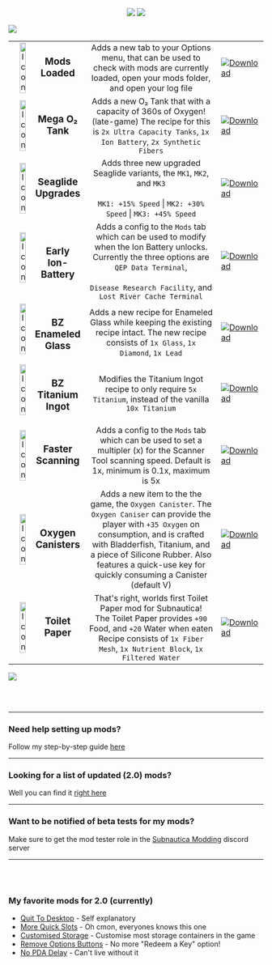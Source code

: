 <p align="center">
  <img src="https://i.imgur.com/vA2ZnNR.png">
  <img src="https://i.imgur.com/UyA4TuS.png">
</p>

![](https://i.imgur.com/EAZJLdy.png)




<table>
    </>
    </>
    </>
    </>
    </>
    </>
    <tr>
        <td width="30%" align="center">
            <img align="left"  alt="Icon" width="30%" src="https://i.imgur.com/QH64Zsj.png">
            <h3>Mods Loaded</h3>
        </td>
        <td align="center">
            Adds a new tab to your Options menu, that can be used to check with mods are currently loaded, open your mods folder, and open your log file
        </td>
        <td width="10%">
            <a href="https://github.com/RamuneNeptune/SubnauticaMods/releases/download/Main/ModsLoaded.zip">
            <img alt="Download" src="https://i.imgur.com/145Q0Di.png"></a>
        </td>
    </tr>
    </>
    </>
    </>
    </>
    </>
    </>
    <tr>
        <td width="30%" align="center">
            <img align="left" alt="Icon" width="30%" src="https://i.imgur.com/8ydG3wO.png">
            <h3>Mega O₂ Tank</h3>
        </td>
        <td align="center">
            Adds a new O₂ Tank that with a capacity of 360s of Oxygen! (late-game)
            The recipe for this is <code>2x Ultra Capacity Tanks</code>, <code>1x Ion Battery</code>, <code>2x Synthetic Fibers</code> 
        </td>
          <td width="10%">
            <a href="https://github.com/RamuneNeptune/SubnauticaMods/releases/download/Main/MegaO2Tank.zip">
            <img alt="Download" src="https://i.imgur.com/145Q0Di.png"></a>
        </td>
    </tr>
    </>
    </>
    </>
    </>
    </>
    </>
    <tr>
        <td width="30%" align="center">
            <img align="left" alt="Icon" width="30%" src="https://i.imgur.com/oX1fts0.png">
            <h3>Seaglide Upgrades</h3>
        </td>
        <td align="center">
            Adds three new upgraded Seaglide variants, the <code>MK1</code>, <code>MK2</code>, and <code>MK3</code><br></br>
            <code>MK1: +15% Speed</code> | <code>MK2: +30% Speed</code> | <code>MK3: +45% Speed</code>
        </td>
          <td width="10%">
            <a href=" "><img alt="Download" src="https://i.imgur.com/145Q0Di.png"></a>
        </td>
    </tr>
    </>
    </>
    </>
    </>
    </>
    </>
    <tr>
        <td width="30%" align="center">
            <img align="left" alt="Icon" width="30%" src="https://i.imgur.com/RocjVQ4.png">
            <h3>Early Ion-Battery</h3>
        </td>
        <td align="center">
          Adds a config to the <code>Mods</code> tab which can be used to modify when the Ion Battery unlocks. Currently the three options are <code>QEP Data Terminal</code>,<br></br><code>Disease Research Facility</code>, and <code>Lost River Cache Terminal</code>
        </td>
          <td width="10%">
            <a href=" ">
            <img alt="Download" src="https://i.imgur.com/145Q0Di.png"></a>
        </td>
    </tr>
    </>
    </>
    </>
    </>
    </>
    </>
    <tr>
        <td width="30%" align="center">
            <img align="left" alt="Icon" width="30%" src="https://i.imgur.com/3cSHFp2.png">
            <h3>BZ Enameled Glass</h3>
        </td>
        <td align="center">
            Adds a new recipe for Enameled Glass while keeping the existing recipe intact. 
            The new recipe consists of <code>1x Glass</code>, <code>1x Diamond</code>, <code>1x Lead</code>
        </td>
        <td width="10%">
            <a href="https://github.com/RamuneNeptune/SubnauticaMods/releases/download/Main/BZEnameledGlass.zip">
            <img alt="Download" src="https://i.imgur.com/145Q0Di.png"></a>
        </td>
    </tr>
    </>
    </>
    </>
    </>
    </>
    </>
    <tr>
        <td width="30%" align="center">
            <img align="left" alt="Icon" width="30%" src="https://i.imgur.com/FmZbrD1.png">
            <h3>BZ Titanium Ingot</h3>
        </td>
        <td align="center">
            Modifies the Titanium Ingot recipe to only require <code>5x Titanium</code>, instead of the vanilla <code>10x Titanium</code>
        </td>
        <td width="10%">
            <a href="https://github.com/RamuneNeptune/SubnauticaMods/releases/download/Main/BZTitaniumIngot.zip">
            <img alt="Download" src="https://i.imgur.com/145Q0Di.png"></a>
        </td>
    </tr>
    </>
    </>
    </>
    </>
    </>
    </>
    <tr>
        <td width="30%" align="center">
            <img align="left" alt="Icon" width="30%" src="https://i.imgur.com/anVUeNs.png">
            <h3>Faster Scanning</h3>
        </td>
        <td align="center">
          Adds a config to the <code>Mods</code> tab which can be used to set a multipler (x) for the Scanner Tool scanning speed. Default is 1x, minimum is 0.1x, maximum is 5x 
        </td>
          <td width="10%">
            <a href="https://github.com/RamuneNeptune/SubnauticaMods/releases/download/Main/FasterScanning.zip">
            <img alt="Download" src="https://i.imgur.com/145Q0Di.png"></a>
        </td>
    </tr>
    </>
    </>
    </>
    </>
    </>
    </>
    <tr>
        <td width="30%" align="center">
            <img align="left" alt="Icon" width="30%" src="https://i.imgur.com/u9X7Rdt.png">
            <h3>Oxygen Canisters</h3>
        </td>
        <td align="center">
            Adds a new item to the the game, the <code>Oxygen Canister</code>. The <code>Oxygen Caniser</code> can provide the player with <code>+35 Oxygen</code> on consumption, and is crafted with Bladderfish, Titanium, and a piece of Silicone Rubber. Also features a quick-use key for quickly consuming a Canister (default V)
        </td>
        <td width="10%">
            <a href="https://github.com/RamuneNeptune/SubnauticaMods/releases/download/Main/OxygenCanisters.zip">
            <img alt="Download" src="https://i.imgur.com/145Q0Di.png"></a>
        </td>
    </tr>
    </>
    </>
    </>
    </>
    </>
    </>
    <tr>
        <td width="30%" align="center">
            <img align="left" alt="Icon" width="30%" src="https://i.imgur.com/sK9pQNx.png">
            <h3>Toilet Paper</h3>
        </td>
        <td align="center">
            That's right, worlds first Toilet Paper mod for Subnautica!<br>
            The Toilet Paper provides <code>+90</code> Food, and <code>+20</code> Water when eaten<br>
            Recipe consists of <code>1x Fiber Mesh</code>, <code>1x Nutrient Block</code>, <code>1x Filtered Water</code>
        </td>
        <td width="10%">
            <a href="https://github.com/RamuneNeptune/SubnauticaMods/releases/download/Main/ToiletPaper.zip">
            <img alt="Download" src="https://i.imgur.com/145Q0Di.png"></a>
        </td>
    </tr>
    </>
    </>
    </>
    </>
    </>
    </>
</table>

![](https://i.imgur.com/EAZJLdy.png)

<br></br>

---

### Need help setting up mods?
Follow my step-by-step guide [here](https://github.com/RamuneNeptune/ModdingInSubnautica#sn-latest)

---

### Looking for a list of updated (2.0) mods?
Well you can find it [right here](https://ramuneneptune.github.io/modlists/sn.html)

---

### Want to be notified of beta tests for my mods?
Make sure to get the mod tester role in the [Subnautica Modding](https://discord.gg/UpWuWwq) discord server

---

<br></br>

### My favorite mods for 2.0 (currently)
 - [Quit To Desktop](https://submodica.xyz/mods/sn1/131) - Self explanatory
 - [More Quick Slots](https://submodica.xyz/mods/sn1/106) - Oh cmon, everyones knows this one
 - [Customised Storage](https://submodica.xyz/mods/sn1/163) - Customise most storage containers in the game
 - [Remove Options Buttons](https://submodica.xyz/mods/sn1/162) - No more "Redeem a Key" option!
 - [No PDA Delay](https://submodica.xyz/mods/sn1/85) - Can't live without it

<br></br>
